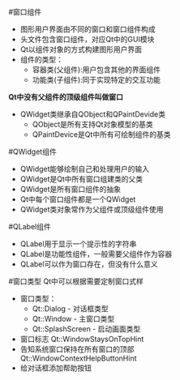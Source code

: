 #窗口组件
* 图形用户界面由不同的窗口和窗口组件构成
* <QtGui>头文件包含窗口组件，对应Qt中的GUI模块
* Qt以组件对象的方式构建图形用户界面
* 组件的类型：
  * 容器类(父组件):用户包含其他的界面组件
  * 功能类(子组件):同于实现特定的交互功能

__Qt中没有父组件的顶级组件叫做窗口__


* QWidget类继承自QObject和QPaintDevide类
  * QObject是所有支持Qt对象模型的基类
  * QPaintDevice是Qt中所有可绘制组件的基类

#QWidget组件
* QWidget能够绘制自己和处理用户的输入
* QWidget是Qt中所有窗口组建类的父类
* QWidget是所有窗口组件的抽象
* Qt中每个窗口组件都是一个QWidget
* QWidget类对象常作为父组件或顶级组件使用

#QLabel组件
* QLabel用于显示一个提示性的字符串
* QLabel是功能性组件，一般需要父组件作为容器
* QLabel可以作为窗口存在，但没有什么意义

#窗口类型
Qt中可以根据需要定制窗口式样  

* 窗口类型：
  * Qt::Dialog - 对话框类型
  * Qt::Window - 主窗口类型
  * Qt::SplashScreen - 启动画面类型
* 窗口标志
Qt::WindowStaysOnTopHint
* 告知系统窗口保持在所有窗口的顶部  
Qt::WindowContextHelpButtonHint
* 给对话框添加帮助按钮


